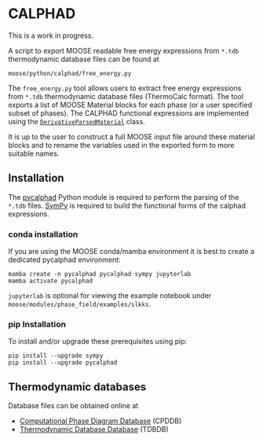# CALPHAD

This is a work in progress.

A script to export MOOSE readable free energy expressions from `*.tdb`
thermodynamic database files can be found at

```text
moose/python/calphad/free_energy.py
```

The `free_energy.py` tool allows users to extract free energy expressions from
`*.tdb` thermodynamic database files (ThermoCalc format). The tool exports a
list of MOOSE Material blocks for each phase (or a user specified subset of
phases). The CALPHAD functional expressions are implemented using the
[`DerivativeParsedMaterial`](framework:/DerivativeParsedMaterial.md) class.

It is up to the user to construct a full MOOSE input file around these material
blocks and to rename the variables used in the exported form to more suitable
names.

## Installation

The [pycalphad](https://github.com/richardotis/pycalphad) Python module is
required to perform the parsing of the `*.tdb` files.
[SymPy](https://github.com/sympy/sympy) is required to build the functional
forms of the calphad expressions.

### conda installation

If you are using the MOOSE conda/mamba environment it is best to create a
dedicated pycalphad environment:

```
mamba create -n pycalphad pycalphad sympy jupyterlab
mamba activate pycalphad
```

`jupyterlab` is optional for viewing the example notebook under `moose/modules/phase_field/examples/slkks`.

### pip Installation

To install and/or upgrade these prerequisites using pip:

```text
pip install --upgrade sympy
pip install --upgrade pycalphad
```

## Thermodynamic databases

Database files can be obtained online at

* [Computational Phase Diagram Database](http://cpddb.nims.go.jp/index_en.html) (CPDDB)
* [Thermodynamic Database Database](https://avdwgroup.engin.brown.edu/) (TDBDB)
